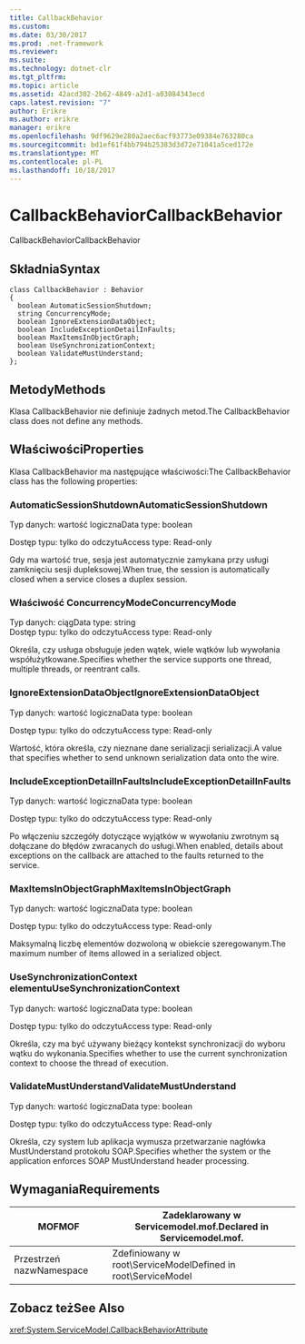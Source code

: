 ```yaml
---
title: CallbackBehavior
ms.custom: 
ms.date: 03/30/2017
ms.prod: .net-framework
ms.reviewer: 
ms.suite: 
ms.technology: dotnet-clr
ms.tgt_pltfrm: 
ms.topic: article
ms.assetid: 42acd302-2b62-4849-a2d1-a03084343ecd
caps.latest.revision: "7"
author: Erikre
ms.author: erikre
manager: erikre
ms.openlocfilehash: 9df9629e280a2aec6acf93773e09384e763280ca
ms.sourcegitcommit: bd1ef61f4bb794b25383d3d72e71041a5ced172e
ms.translationtype: MT
ms.contentlocale: pl-PL
ms.lasthandoff: 10/18/2017
---
```

# <a name="callbackbehavior"></a><span data-ttu-id="1dd0d-102">CallbackBehavior</span><span class="sxs-lookup"><span data-stu-id="1dd0d-102">CallbackBehavior</span></span>
<span data-ttu-id="1dd0d-103">CallbackBehavior</span><span class="sxs-lookup"><span data-stu-id="1dd0d-103">CallbackBehavior</span></span>  
  
## <a name="syntax"></a><span data-ttu-id="1dd0d-104">Składnia</span><span class="sxs-lookup"><span data-stu-id="1dd0d-104">Syntax</span></span>  
  
```  
class CallbackBehavior : Behavior  
{  
  boolean AutomaticSessionShutdown;  
  string ConcurrencyMode;  
  boolean IgnoreExtensionDataObject;  
  boolean IncludeExceptionDetailInFaults;  
  boolean MaxItemsInObjectGraph;  
  boolean UseSynchronizationContext;  
  boolean ValidateMustUnderstand;  
};  
```  
  
## <a name="methods"></a><span data-ttu-id="1dd0d-105">Metody</span><span class="sxs-lookup"><span data-stu-id="1dd0d-105">Methods</span></span>  
 <span data-ttu-id="1dd0d-106">Klasa CallbackBehavior nie definiuje żadnych metod.</span><span class="sxs-lookup"><span data-stu-id="1dd0d-106">The CallbackBehavior class does not define any methods.</span></span>  
  
## <a name="properties"></a><span data-ttu-id="1dd0d-107">Właściwości</span><span class="sxs-lookup"><span data-stu-id="1dd0d-107">Properties</span></span>  
 <span data-ttu-id="1dd0d-108">Klasa CallbackBehavior ma następujące właściwości:</span><span class="sxs-lookup"><span data-stu-id="1dd0d-108">The CallbackBehavior class has the following properties:</span></span>  
  
### <a name="automaticsessionshutdown"></a><span data-ttu-id="1dd0d-109">AutomaticSessionShutdown</span><span class="sxs-lookup"><span data-stu-id="1dd0d-109">AutomaticSessionShutdown</span></span>  
 <span data-ttu-id="1dd0d-110">Typ danych: wartość logiczna</span><span class="sxs-lookup"><span data-stu-id="1dd0d-110">Data type: boolean</span></span>  
  
 <span data-ttu-id="1dd0d-111">Dostęp typu: tylko do odczytu</span><span class="sxs-lookup"><span data-stu-id="1dd0d-111">Access type: Read-only</span></span>  
  
 <span data-ttu-id="1dd0d-112">Gdy ma wartość true, sesja jest automatycznie zamykana przy usługi zamknięciu sesji dupleksowej.</span><span class="sxs-lookup"><span data-stu-id="1dd0d-112">When true, the session is automatically closed when a service closes a duplex session.</span></span>  
  
### <a name="concurrencymode"></a><span data-ttu-id="1dd0d-113">Właściwość ConcurrencyMode</span><span class="sxs-lookup"><span data-stu-id="1dd0d-113">ConcurrencyMode</span></span>  
 <span data-ttu-id="1dd0d-114">Typ danych: ciąg</span><span class="sxs-lookup"><span data-stu-id="1dd0d-114">Data type: string</span></span>  
<span data-ttu-id="1dd0d-115">Dostęp typu: tylko do odczytu</span><span class="sxs-lookup"><span data-stu-id="1dd0d-115">Access type: Read-only</span></span>  
  
 <span data-ttu-id="1dd0d-116">Określa, czy usługa obsługuje jeden wątek, wiele wątków lub wywołania współużytkowane.</span><span class="sxs-lookup"><span data-stu-id="1dd0d-116">Specifies whether the service supports one thread, multiple threads, or reentrant calls.</span></span>  
  
### <a name="ignoreextensiondataobject"></a><span data-ttu-id="1dd0d-117">IgnoreExtensionDataObject</span><span class="sxs-lookup"><span data-stu-id="1dd0d-117">IgnoreExtensionDataObject</span></span>  
 <span data-ttu-id="1dd0d-118">Typ danych: wartość logiczna</span><span class="sxs-lookup"><span data-stu-id="1dd0d-118">Data type: boolean</span></span>  
  
 <span data-ttu-id="1dd0d-119">Dostęp typu: tylko do odczytu</span><span class="sxs-lookup"><span data-stu-id="1dd0d-119">Access type: Read-only</span></span>  
  
 <span data-ttu-id="1dd0d-120">Wartość, która określa, czy nieznane dane serializacji serializacji.</span><span class="sxs-lookup"><span data-stu-id="1dd0d-120">A value that specifies whether to send unknown serialization data onto the wire.</span></span>  
  
### <a name="includeexceptiondetailinfaults"></a><span data-ttu-id="1dd0d-121">IncludeExceptionDetailInFaults</span><span class="sxs-lookup"><span data-stu-id="1dd0d-121">IncludeExceptionDetailInFaults</span></span>  
 <span data-ttu-id="1dd0d-122">Typ danych: wartość logiczna</span><span class="sxs-lookup"><span data-stu-id="1dd0d-122">Data type: boolean</span></span>  
  
 <span data-ttu-id="1dd0d-123">Dostęp typu: tylko do odczytu</span><span class="sxs-lookup"><span data-stu-id="1dd0d-123">Access type: Read-only</span></span>  
  
 <span data-ttu-id="1dd0d-124">Po włączeniu szczegóły dotyczące wyjątków w wywołaniu zwrotnym są dołączane do błędów zwracanych do usługi.</span><span class="sxs-lookup"><span data-stu-id="1dd0d-124">When enabled, details about exceptions on the callback are attached to the faults returned to the service.</span></span>  
  
### <a name="maxitemsinobjectgraph"></a><span data-ttu-id="1dd0d-125">MaxItemsInObjectGraph</span><span class="sxs-lookup"><span data-stu-id="1dd0d-125">MaxItemsInObjectGraph</span></span>  
 <span data-ttu-id="1dd0d-126">Typ danych: wartość logiczna</span><span class="sxs-lookup"><span data-stu-id="1dd0d-126">Data type: boolean</span></span>  
  
 <span data-ttu-id="1dd0d-127">Dostęp typu: tylko do odczytu</span><span class="sxs-lookup"><span data-stu-id="1dd0d-127">Access type: Read-only</span></span>  
  
 <span data-ttu-id="1dd0d-128">Maksymalną liczbę elementów dozwoloną w obiekcie szeregowanym.</span><span class="sxs-lookup"><span data-stu-id="1dd0d-128">The maximum number of items allowed in a serialized object.</span></span>  
  
### <a name="usesynchronizationcontext"></a><span data-ttu-id="1dd0d-129">UseSynchronizationContext elementu</span><span class="sxs-lookup"><span data-stu-id="1dd0d-129">UseSynchronizationContext</span></span>  
 <span data-ttu-id="1dd0d-130">Typ danych: wartość logiczna</span><span class="sxs-lookup"><span data-stu-id="1dd0d-130">Data type: boolean</span></span>  
  
 <span data-ttu-id="1dd0d-131">Dostęp typu: tylko do odczytu</span><span class="sxs-lookup"><span data-stu-id="1dd0d-131">Access type: Read-only</span></span>  
  
 <span data-ttu-id="1dd0d-132">Określa, czy ma być używany bieżący kontekst synchronizacji do wyboru wątku do wykonania.</span><span class="sxs-lookup"><span data-stu-id="1dd0d-132">Specifies whether to use the current synchronization context to choose the thread of execution.</span></span>  
  
### <a name="validatemustunderstand"></a><span data-ttu-id="1dd0d-133">ValidateMustUnderstand</span><span class="sxs-lookup"><span data-stu-id="1dd0d-133">ValidateMustUnderstand</span></span>  
 <span data-ttu-id="1dd0d-134">Typ danych: wartość logiczna</span><span class="sxs-lookup"><span data-stu-id="1dd0d-134">Data type: boolean</span></span>  
  
 <span data-ttu-id="1dd0d-135">Dostęp typu: tylko do odczytu</span><span class="sxs-lookup"><span data-stu-id="1dd0d-135">Access type: Read-only</span></span>  
  
 <span data-ttu-id="1dd0d-136">Określa, czy system lub aplikacja wymusza przetwarzanie nagłówka MustUnderstand protokołu SOAP.</span><span class="sxs-lookup"><span data-stu-id="1dd0d-136">Specifies whether the system or the application enforces SOAP MustUnderstand header processing.</span></span>  
  
## <a name="requirements"></a><span data-ttu-id="1dd0d-137">Wymagania</span><span class="sxs-lookup"><span data-stu-id="1dd0d-137">Requirements</span></span>  
  
|<span data-ttu-id="1dd0d-138">MOF</span><span class="sxs-lookup"><span data-stu-id="1dd0d-138">MOF</span></span>|<span data-ttu-id="1dd0d-139">Zadeklarowany w Servicemodel.mof.</span><span class="sxs-lookup"><span data-stu-id="1dd0d-139">Declared in Servicemodel.mof.</span></span>|  
|---------|-----------------------------------|  
|<span data-ttu-id="1dd0d-140">Przestrzeń nazw</span><span class="sxs-lookup"><span data-stu-id="1dd0d-140">Namespace</span></span>|<span data-ttu-id="1dd0d-141">Zdefiniowany w root\ServiceModel</span><span class="sxs-lookup"><span data-stu-id="1dd0d-141">Defined in root\ServiceModel</span></span>|  
  
## <a name="see-also"></a><span data-ttu-id="1dd0d-142">Zobacz też</span><span class="sxs-lookup"><span data-stu-id="1dd0d-142">See Also</span></span>  
 <xref:System.ServiceModel.CallbackBehaviorAttribute>
